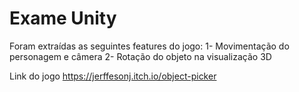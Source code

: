 # Exame Unity
 
 Foram extraídas as seguintes features do jogo:
 1- Movimentação do personagem e câmera
 2- Rotação do objeto na visualização 3D
 
 Link do jogo https://jerffesonj.itch.io/object-picker
